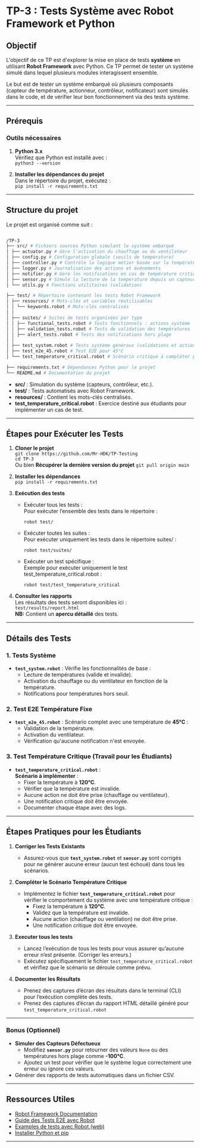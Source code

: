 # TP-3 : Tests Système avec Robot Framework et Python

## Objectif
L'objectif de ce TP est d'explorer la mise en place de tests **système** en utilisant **Robot Framework** avec Python. Ce TP permet de tester un système simulé dans lequel plusieurs modules interagissent ensemble.

Le but est de tester un système embarqué où plusieurs composants (capteur de température, actionneur, contrôleur, notificateur) sont simulés dans le code, et de vérifier leur bon fonctionnement via des tests système.

---

## Prérequis

### Outils nécessaires
1. **Python 3.x**  
   Vérifiez que Python est installé avec :  
   `python3 --version`  

2. **Installer les dépendances du projet**  
   Dans le répertoire du projet, exécutez :  
   `pip install -r requirements.txt`  

---

## Structure du projet

Le projet est organisé comme suit :

``` bash

/TP-3
├── src/ # Fichiers sources Python simulant le système embarqué
│ ├── actuator.py # Gère l'activation du chauffage ou du ventilateur
│ ├── config.py # Configuration globale (seuils de température)
│ ├── controller.py # Contrôle la logique métier basée sur la température
│ ├── logger.py # Journalisation des actions et événements
│ ├── notifier.py # Gère les notifications en cas de température critique
│ ├── sensor.py # Simule la lecture de la température depuis un capteur
│ └── utils.py # Fonctions utilitaires (validation)

├── test/ # Répertoire contenant les tests Robot Framework
│ ├── resources/ # Mots-clés et variables réutilisables
│ │ └── keywords.robot # Mots-clés centralisés
│ │
│ ├── suites/ # Suites de tests organisées par type
│ │ ├── functional_tests.robot # Tests fonctionnels : actions système
│ │ ├── validation_tests.robot # Tests de validation des températures
│ │ ├── alert_tests.robot # Tests des notifications hors plage
│ │
│ ├── test_system.robot # Tests système généraux (validations et actions)
│ ├── test_e2e_45.robot # Test E2E pour 45°C
│ └── test_temperature_critical.robot # Scénario critique à compléter par les étudiants

├── requirements.txt # Dépendances Python pour le projet
└── README.md # Documentation du projet
```

- **src/** : Simulation du système (capteurs, contrôleur, etc.).
- **test/** : Tests automatisés avec Robot Framework.
- **resources/** : Contient les mots-clés centralisés.
- **test_temperature_critical.robot** : Exercice destiné aux étudiants pour implémenter un cas de test.


---

## Étapes pour Exécuter les Tests

1. **Cloner le projet**  
   `git clone https://github.com/Mr-HDK/TP-Testing`  
   `cd TP-3`  
   Ou bien **Récupérer la dernière version du projet**
   `git pull origin main`

2. **Installer les dépendances**  
   `pip install -r requirements.txt`  

3. **Exécution des tests**  
   *  Exécuter tous les tests :    
      Pour exécuter l’ensemble des tests dans le répertoire :   
      
      `robot test/`

   *  Exécuter toutes les suites :     
      Pour exécuter uniquement les tests dans le répertoire suites/ :

      `robot test/suites/`

   *  Exécuter un test spécifique :    
      Exemple pour exécuter uniquement le test test_temperature_critical.robot :

      `robot test/test_temperature_critical`

4. **Consulter les rapports**  
   Les résultats des tests seront disponibles ici :  
   `test/results/report.html`    
   **NB:** Contient un **apercu détaillé** des tests.

---

## Détails des Tests

### 1. **Tests Système**
- **`test_system.robot`** : Vérifie les fonctionnalités de base :  
  - Lecture de températures (valide et invalide).  
  - Activation du chauffage ou du ventilateur en fonction de la température.  
  - Notifications pour températures hors seuil.

### 2. **Test E2E Température Fixe**
- **`test_e2e_45.robot`** : Scénario complet avec une température de **45°C** :  
  - Validation de la température.  
  - Activation du ventilateur.  
  - Vérification qu'aucune notification n'est envoyée.

### 3. **Test Température Critique (Travail pour les Étudiants)**
- **`test_temperature_critical.robot`** :  
   **Scénario à implémenter** :  
   - Fixer la température à **120°C**.  
   - Vérifier que la température est invalide.  
   - Aucune action ne doit être prise (chauffage ou ventilateur).  
   - Une notification critique doit être envoyée.  
   - Documenter chaque étape avec des logs.

---

## Étapes Pratiques pour les Étudiants

1. **Corriger les Tests Existants**  
   - Assurez-vous que **`test_system.robot`** et **`sensor.py`** sont corrigés pour ne générer aucune erreur (aucun test échoué) dans tous les scénarios.

2. **Compléter le Scénario Température Critique**  
   - Implémentez le fichier **`test_temperature_critical.robot`** pour vérifier le comportement du système avec une température critique :  
     - Fixez la température à **120°C**.  
     - Validez que la température est invalide.  
     - Aucune action (chauffage ou ventilation) ne doit être prise.  
     - Une notification critique doit être envoyée.

3. **Executer tous les tests**
   - Lancez l’exécution de tous les tests pour vous assurer qu’aucune erreur n’est présente. (Corriger les erreurs.)
   - Exécutez spécifiquement le fichier `test_temperature_critical.robot` et vérifiez que le scénario se déroule comme prévu.

4. **Documenter les Résultats**
   - Prenez des captures d’écran des résultats dans le terminal (CLI) pour l’exécution complète des tests.
   - Prenez des captures d’écran du rapport HTML détaillé généré pour `test_temperature_critical.robot`

---

### Bonus (Optionnel)
- **Simuler des Capteurs Défectueux**  
   - Modifiez **`sensor.py`** pour retourner des valeurs `None` ou des températures hors plage comme **-100°C**.  
   - Ajoutez un test pour vérifier que le système logue correctement une erreur ou ignore ces valeurs.
- Générer des rapports de tests automatiques dans un fichier CSV.

---

## Ressources Utiles

- [Robot Framework Documentation](https://robotframework.org/robotframework/)  
- [Guide des Tests E2E avec Robot](https://robotframework.org/#example-tests)  
- [Examples de tests avec Robot (web)](https://docs.robotframework.org/docs/examples/overview)
- [Installer Python et pip](https://pip.pypa.io/en/stable/)

---

